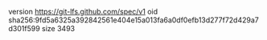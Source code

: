 version https://git-lfs.github.com/spec/v1
oid sha256:9fd5a6325a392842561e404e15a013fa6a0df0efb13d277f72d429a7d301f599
size 3493

